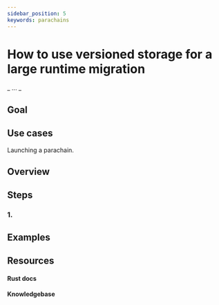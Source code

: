 ```yaml
---
sidebar_position: 5
keywords: parachains
---
```


# How to use versioned storage for a large runtime migration
_ ... _

## Goal


## Use cases
Launching a parachain.
## Overview

## Steps

### 1. 


## Examples

## Resources
#### Rust docs
#### Knowledgebase 
